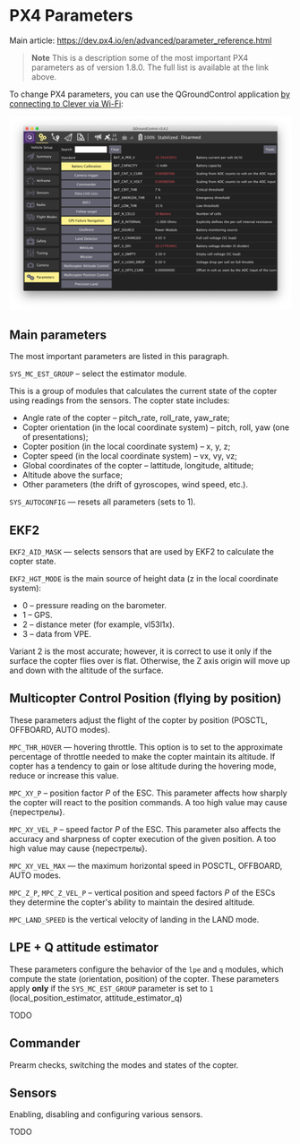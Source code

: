 # PX4 Parameters

Main article: https://dev.px4.io/en/advanced/parameter_reference.html

> **Note** This is a description some of the most important PX4 parameters as of version 1.8.0. The full list is available at the link above.

To change PX4 parameters, you can use the QGroundControl application [by connecting to Clever via Wi-Fi](gcs_bridge.md):

![PX4 parameters in QGroundControl](../assets/qgc-params.png)

## Main parameters

The most important parameters are listed in this paragraph.

`SYS_MC_EST_GROUP` – select the estimator module.

This is a group of modules that calculates the current state of the copter using readings from the sensors. The copter state includes:

* Angle rate of the copter – pitch_rate, roll_rate, yaw_rate;
* Copter orientation (in the local coordinate system) – pitch, roll, yaw (one of presentations);
* Copter position (in the local coordinate system) – x, y, z;
* Copter speed (in the local coordinate system) – vx, vy, vz;
* Global coordinates of the copter – lattitude, longitude, altitude;
* Altitude above the surface;
* Other parameters (the drift of gyroscopes, wind speed, etc.).

`SYS_AUTOCONFIG` — resets all parameters (sets to 1).

## EKF2

`EKF2_AID_MASK` — selects sensors that are used by EKF2 to calculate the copter state.

`EKF2_HGT_MODE` is the main source of height data (z in the local coordinate system):

* 0 – pressure reading on the barometer.
* 1 – GPS.
* 2 – distance meter (for example, vl53l1x).
* 3 – data from VPE.

Variant 2 is the most accurate; however, it is correct to use it only if the surface the copter flies over is flat. Otherwise, the Z axis origin will move up and down with the altitude of the surface.

## Multicopter Control Position (flying by position)

These parameters adjust the flight of the copter by position (POSCTL, OFFBOARD, AUTO modes).

`MPC_THR_HOVER` — hovering throttle. This option is to set to the approximate percentage of throttle needed to make the copter maintain its altitude. If copter has a tendency to gain or lose altitude during the hovering mode, reduce or increase this value.

`MPC_XY_P` – position factor *P* of the ESC. This parameter affects how sharply the copter will react to the position commands. A too high value may cause {перестрелы}.

`MPC_XY_VEL_P` – speed factor *P* of the ESC. This parameter also affects the accuracy and sharpness of copter execution of the given position. A too high value may cause {перестрелы}.

`MPC_XY_VEL_MAX` — the maximum horizontal speed in POSCTL, OFFBOARD, AUTO modes.

`MPC_Z_P`, `MPC_Z_VEL_P` – vertical position and speed factors *P* of the ESCs they determine the copter's ability to maintain the desired altitude.

`MPC_LAND_SPEED` is the vertical velocity of landing in the LAND mode.

## LPE + Q attitude estimator

These parameters configure the behavior of the `lpe` and `q` modules, which compute the state (orientation, position) of the copter. These parameters apply **only** if the `SYS_MC_EST_GROUP` parameter is set to `1` (local_position_estimator, attitude_estimator_q)

TODO

## Commander

Prearm checks, switching the modes and states of the copter.

## Sensors

Enabling, disabling and configuring various sensors.

TODO
